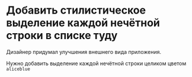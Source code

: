 # Добавить стилистическое выделение каждой нечётной строки в списке туду

Дизайнер придумал улучшения внешнего вида приложения.

Нужно добавить выделение каждой нечётной строки целиком цветом `aliceblue`
